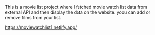 This is a movie list project where I fetched movie watch list data from          
external API and then display the data on the website. yoou can add or remove films from your list.                                                                                                                                       
 
https://moviewatchlist1.netlify.app/    
